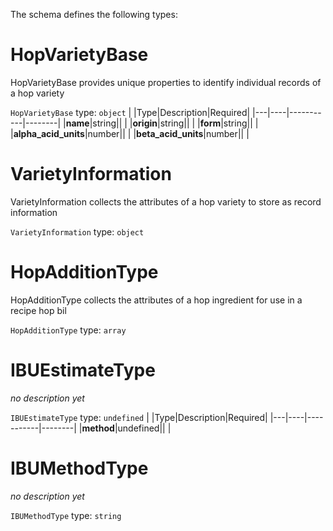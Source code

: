 The schema defines the following types:

# HopVarietyBase
HopVarietyBase provides unique properties to identify individual records of a hop variety
  
`HopVarietyBase` type: `object`
|   |Type|Description|Required|
|---|----|-----------|--------|
|**name**|string|| |
|**origin**|string|| |
|**form**|string|| |
|**alpha_acid_units**|number|| |
|**beta_acid_units**|number|| |
# VarietyInformation
VarietyInformation collects the attributes of a hop variety to store as record information
  
`VarietyInformation` type: `object`
# HopAdditionType
HopAdditionType collects the attributes of a hop ingredient for use in a recipe hop bil
  
`HopAdditionType` type: `array`
# IBUEstimateType
*no description yet*
  
`IBUEstimateType` type: `undefined`
|   |Type|Description|Required|
|---|----|-----------|--------|
|**method**|undefined|| |
# IBUMethodType
*no description yet*
  
`IBUMethodType` type: `string`

